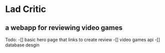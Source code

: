 # Lad Critic

## a webapp for reviewing video games

Todo:
-[] basic hero page that links to create review
-[] video games api
-[] database desgin
